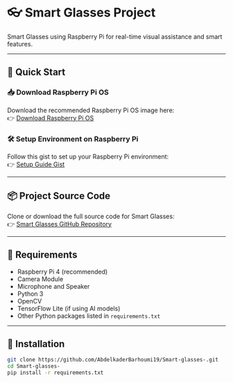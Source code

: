 # 👓 Smart Glasses Project

Smart Glasses using Raspberry Pi for real-time visual assistance and smart features.

---

## 🚀 Quick Start

### 📥 Download Raspberry Pi OS
Download the recommended Raspberry Pi OS image here:  
👉 [Download Raspberry Pi OS](https://goo.gle/raspberrypi_software)

### 🛠️ Setup Environment on Raspberry Pi
Follow this gist to set up your Raspberry Pi environment:  
👉 [Setup Guide Gist](https://goo.gle/3GdeQvz)

---

## 📦 Project Source Code

Clone or download the full source code for Smart Glasses:  
👉 [Smart Glasses GitHub Repository](https://github.com/AbdelkaderBarhoumi19/Smart-glasses-)

---

## 🧰 Requirements

- Raspberry Pi 4 (recommended)
- Camera Module
- Microphone and Speaker
- Python 3
- OpenCV
- TensorFlow Lite (if using AI models)
- Other Python packages listed in `requirements.txt`

---

## 🔧 Installation

```bash
git clone https://github.com/AbdelkaderBarhoumi19/Smart-glasses-.git
cd Smart-glasses-
pip install -r requirements.txt
